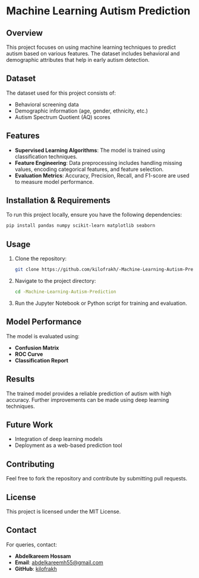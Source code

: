# Machine Learning Autism Prediction

## Overview
This project focuses on using machine learning techniques to predict autism based on various features. The dataset includes behavioral and demographic attributes that help in early autism detection.

## Dataset
The dataset used for this project consists of:
- Behavioral screening data
- Demographic information (age, gender, ethnicity, etc.)
- Autism Spectrum Quotient (AQ) scores

## Features
- **Supervised Learning Algorithms**: The model is trained using classification techniques.
- **Feature Engineering**: Data preprocessing includes handling missing values, encoding categorical features, and feature selection.
- **Evaluation Metrics**: Accuracy, Precision, Recall, and F1-score are used to measure model performance.

## Installation & Requirements
To run this project locally, ensure you have the following dependencies:
```bash
pip install pandas numpy scikit-learn matplotlib seaborn
```

## Usage
1. Clone the repository:
   ```bash
   git clone https://github.com/kilofrakh/-Machine-Learning-Autism-Prediction.git
   ```
2. Navigate to the project directory:
   ```bash
   cd -Machine-Learning-Autism-Prediction
   ```
3. Run the Jupyter Notebook or Python script for training and evaluation.

## Model Performance
The model is evaluated using:
- **Confusion Matrix**
- **ROC Curve**
- **Classification Report**

## Results
The trained model provides a reliable prediction of autism with high accuracy. Further improvements can be made using deep learning techniques.

## Future Work
- Integration of deep learning models
- Deployment as a web-based prediction tool

## Contributing
Feel free to fork the repository and contribute by submitting pull requests.

## License
This project is licensed under the MIT License.

## Contact
For queries, contact:
- **Abdelkareem Hossam**  
- **Email**: abdelkareemh55@gmail.com  
- **GitHub**: [kilofrakh](https://github.com/kilofrakh)

